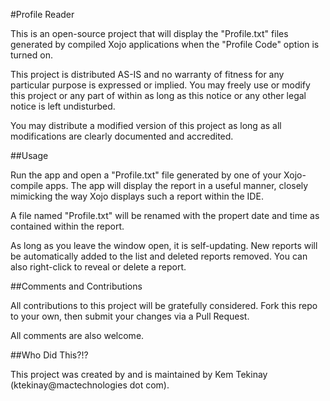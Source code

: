 #Profile Reader

This is an open-source project that will display the "Profile.txt" files generated by compiled Xojo applications when the "Profile Code" option is turned on.

This project is distributed AS-IS and no warranty of fitness for any particular purpose is expressed or implied. You may freely use or modify this project or any part of within as long as this notice or any other legal notice is left undisturbed.

You may distribute a modified version of this project as long as all modifications are clearly documented and accredited.

##Usage

Run the app and open a "Profile.txt" file generated by one of your Xojo-compile apps. The app will display the report in a useful manner, closely mimicking the way Xojo displays such a report within the IDE.

A file named "Profile.txt" will be renamed with the propert date and time as contained within the report.

As long as you leave the window open, it is self-updating. New reports will be automatically added to the list and deleted reports removed. You can also right-click to reveal or delete a report.

##Comments and Contributions

All contributions to this project will be gratefully considered. Fork this repo to your own, then submit your changes via a Pull Request.

All comments are also welcome.

##Who Did This?!?

This project was created by and is maintained by Kem Tekinay (ktekinay@mactechnologies dot com).